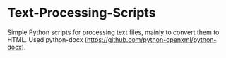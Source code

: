 # Text-Processing-Scripts
Simple Python scripts for processing text files, mainly to convert them to HTML. Used python-docx (https://github.com/python-openxml/python-docx).
